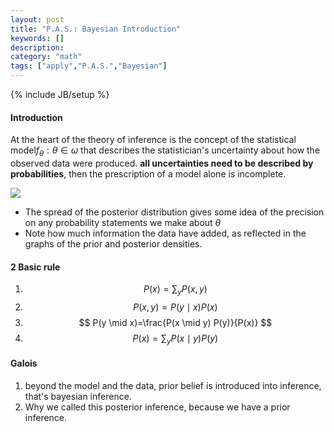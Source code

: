```yaml
---
layout: post
title: "P.A.S.: Bayesian Introduction"
keywords: []
description: 
category: "math"
tags: ["apply","P.A.S.","Bayesian"]
---
```

{% include JB/setup %}

#### Introduction
At the heart of the theory of inference is the concept of the statistical
model$f_{\theta}: \theta \in \omega$ that describes the statistician's
uncertainty about how the observed data were produced. 
**all
   uncertainties need to be described by probabilities**, then the prescription of
   a model alone is incomplete.

<img src="{{IMAGE_PATH}}/math-apply-probability-and-statistics-bayesian-inference.png" />

- The spread of the posterior distribution gives some idea of the precision on
  any probability statements we make about $\theta$
- Note how much information the data have added, as reflected in the graphs of
  the prior and posterior densities.



#### 2 Basic rule
1. $$ P(x)=\sum_{y} P(x, y) $$
2. $$ P(x, y)=P(y \mid x) P(x) $$
3. $$ P(y \mid x)=\frac{P(x \mid y) P(y)}{P(x)} $$
4. $$ P(x)=\sum_{y} P(x \mid y) P(y) $$





#### Galois
1. beyond the model and the data, prior belief is introduced into inference,
   that's bayesian inference.
2. Why we called this posterior inference, because we have a prior inference.

